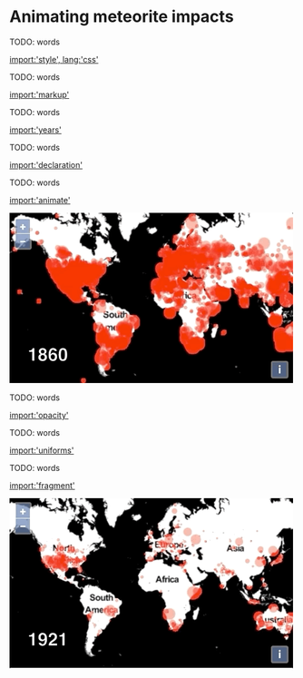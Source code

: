 # Animating meteorite impacts

TODO: words

[import:'style', lang:'css'](../../../src/en/examples/webgl/animated.html)

TODO: words

[import:'markup'](../../../src/en/examples/webgl/animated.html)

TODO: words

[import:'years'](../../../src/en/examples/webgl/animated.js)

TODO: words

[import:'declaration'](../../../src/en/examples/webgl/animated.js)

TODO: words

[import:'animate'](../../../src/en/examples/webgl/animated.js)

![Through the years](years.gif)

TODO: words

[import:'opacity'](../../../src/en/examples/webgl/animated.js)

TODO: words

[import:'uniforms'](../../../src/en/examples/webgl/animated.js)

TODO: words

[import:'fragment'](../../../src/en/examples/webgl/animated.js)

![Meteor shower](shower.gif)
